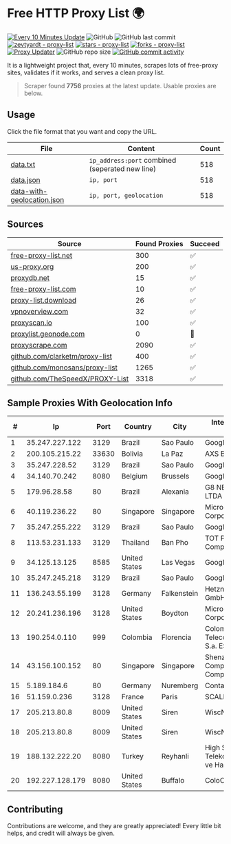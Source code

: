 
# Free HTTP Proxy List 🌍

[![Every 10 Minutes Update](https://github.com/mertguvencli/http-proxy-list/actions/workflows/main.yml/badge.svg?branch=main)](https://github.com/mertguvencli/http-proxy-list/actions/workflows/main.yml)
![GitHub](https://img.shields.io/github/license/mertguvencli/http-proxy-list)
![GitHub last commit](https://img.shields.io/github/last-commit/mertguvencli/http-proxy-list)
[![zevtyardt - proxy-list](https://img.shields.io/static/v1?label=zevtyardt&message=proxy-list&color=blue&logo=github)](https://github.com/zevtyardt/proxy-list "Go to GitHub repo")
[![stars - proxy-list](https://img.shields.io/github/stars/zevtyardt/proxy-list?style=social)](https://github.com/zevtyardt/proxy-list)
[![forks - proxy-list](https://img.shields.io/github/forks/zevtyardt/proxy-list?style=social)](https://github.com/zevtyardt/proxy-list)
[![Proxy Updater](https://github.com/zevtyardt/proxy-list/workflows/Proxy%20Updater/badge.svg)](https://github.com/zevtyardt/proxy-list/actions?query=workflow:"Proxy+Updater")
![GitHub repo size](https://img.shields.io/github/repo-size/zevtyardt/proxy-list)
[![GitHub commit activity](https://img.shields.io/github/commit-activity/m/zevtyardt/proxy-list?logo=commits)](https://github.com/zevtyardt/proxy-list/commits/main)

It is a lightweight project that, every 10 minutes, scrapes lots of free-proxy sites, validates if it works, and serves a clean proxy list.

> Scraper found **7756** proxies at the latest update. Usable proxies are below.

## Usage

Click the file format that you want and copy the URL.

|File|Content|Count|
|----|-------|-----|
|[data.txt](https://raw.githubusercontent.com/mertguvencli/http-proxy-list/main/proxy-list/data.txt)|`ip_address:port` combined (seperated new line)|518|
|[data.json](https://raw.githubusercontent.com/mertguvencli/http-proxy-list/main/proxy-list/data.json)|`ip, port`|518|
|[data-with-geolocation.json](https://raw.githubusercontent.com/mertguvencli/http-proxy-list/main/proxy-list/data-with-geolocation.json)|`ip, port, geolocation`|518|

## Sources

|Source|Found Proxies|Succeed|
|------|-------------|-------|
|[free-proxy-list.net](https://free-proxy-list.net)|300|✅|
|[us-proxy.org](https://www.us-proxy.org)|200|✅|
|[proxydb.net](http://proxydb.net)|15|✅|
|[free-proxy-list.com](https://free-proxy-list.com/?page=&port=&type%5B%5D=http&type%5B%5D=https&up_time=0&search=Search)|10|✅|
|[proxy-list.download](https://www.proxy-list.download/HTTP)|26|✅|
|[vpnoverview.com](https://vpnoverview.com/privacy/anonymous-browsing/free-proxy-servers)|32|✅|
|[proxyscan.io](https://www.proxyscan.io)|100|✅|
|[proxylist.geonode.com](https://proxylist.geonode.com/api/proxy-list?limit=300&page=1&sort_by=lastChecked&sort_type=desc&protocols=http,https)|0|🚫|
|[proxyscrape.com](https://api.proxyscrape.com/v2/?request=displayproxies&protocol=http&timeout=10000&country=all&ssl=all&anonymity=all)|2090|✅|
|[github.com/clarketm/proxy-list](https://raw.githubusercontent.com/clarketm/proxy-list/master/proxy-list-raw.txt)|400|✅|
|[github.com/monosans/proxy-list](https://raw.githubusercontent.com/monosans/proxy-list/main/proxies/http.txt)|1265|✅|
|[github.com/TheSpeedX/PROXY-List](https://raw.githubusercontent.com/TheSpeedX/PROXY-List/master/http.txt)|3318|✅|


## Sample Proxies With Geolocation Info

|#|Ip|Port|Country|City|Internet Service Provider|
|-|--|----|-------|----|-------------------------|
|1|35.247.227.122|3129|Brazil|Sao Paulo|Google LLC|
|2|200.105.215.22|33630|Bolivia|La Paz|AXS Bolivia S. A.|
|3|35.247.228.52|3129|Brazil|Sao Paulo|Google LLC|
|4|34.140.70.242|8080|Belgium|Brussels|Google LLC|
|5|179.96.28.58|80|Brazil|Alexania|G8 NETWORKS LTDA|
|6|40.119.236.22|80|Singapore|Singapore|Microsoft Corporation|
|7|35.247.255.222|3129|Brazil|Sao Paulo|Google LLC|
|8|113.53.231.133|3129|Thailand|Ban Pho|TOT Public Company Limited|
|9|34.125.13.125|8585|United States|Las Vegas|Google LLC|
|10|35.247.245.218|3129|Brazil|Sao Paulo|Google LLC|
|11|136.243.55.199|3128|Germany|Falkenstein|Hetzner Online GmbH|
|12|20.241.236.196|3128|United States|Boydton|Microsoft Corporation|
|13|190.254.0.110|999|Colombia|Florencia|Colombia Telecomunicaciones S.a. ESP|
|14|43.156.100.152|80|Singapore|Singapore|Shenzhen Tencent Computer Systems Company Limited|
|15|5.189.184.6|80|Germany|Nuremberg|Contabo GmbH|
|16|51.159.0.236|3128|France|Paris|SCALEWAY|
|17|205.213.80.8|8009|United States|Siren|WiscNet|
|18|205.213.80.8|8009|United States|Siren|WiscNet|
|19|188.132.222.20|8080|Turkey|Reyhanli|High Speed Telekomunikasyon ve Hab. Hiz. Ltd. Sti.|
|20|192.227.128.179|8080|United States|Buffalo|ColoCrossing|



## Contributing

Contributions are welcome, and they are greatly appreciated! Every
little bit helps, and credit will always be given.

